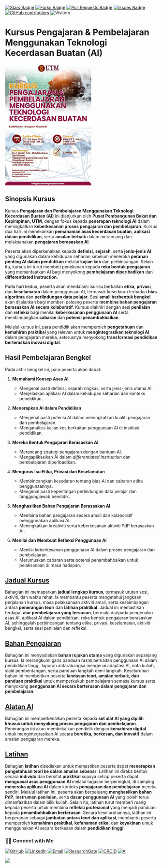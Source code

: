 <a href="https://github.com/drshahizan/short-course/stargazers"><img src="https://img.shields.io/github/stars/drshahizan/short-course" alt="Stars Badge"/></a>
<a href="https://github.com/drshahizan/short-course/network/members"><img src="https://img.shields.io/github/forks/drshahizan/short-course" alt="Forks Badge"/></a>
<a href="https://github.com/drshahizan/short-course/pulls"><img src="https://img.shields.io/github/issues-pr/drshahizan/short-course" alt="Pull Requests Badge"/></a>
<a href="https://github.com/drshahizan/short-course"><img src="https://img.shields.io/github/issues/drshahizan/short-course" alt="Issues Badge"/></a>
<a href="https://github.com/drshahizan/short-course/graphs/contributors"><img alt="GitHub contributors" src="https://img.shields.io/github/contributors/drshahizan/short-course?color=2b9348"></a>
![Visitors](https://api.visitorbadge.io/api/visitors?path=https%3A%2F%2Fgithub.com%2Fdrshahizan%2Fshort-course&labelColor=%23d9e3f0&countColor=%23697689&style=flat)


# Kursus Pengajaran & Pembelajaran Menggunakan Teknologi Kecerdasan Buatan (AI)

 <img src="https://github.com/drshahizan/short-course/blob/main/workshop/25pengajaran/images/25pengajaran.jpeg" alt="Shahizan SLR"  height="400">

## **Sinopsis Kursus**

Kursus **Pengajaran dan Pembelajaran Menggunakan Teknologi Kecerdasan Buatan (AI)** ini dianjurkan oleh **Pusat Pembangunan Bakat dan Kepimpinan, UTM**, dengan fokus kepada **penerapan teknologi AI** dalam meningkatkan **keberkesanan proses pengajaran dan pembelajaran**. Kursus dua hari ini menekankan **pemahaman asas kecerdasan buatan**, **aplikasi dalam pendidikan**, serta **amalan terbaik** dalam merancang dan melaksanakan **pengajaran berasaskan AI**.

Peserta akan diperkenalkan kepada **definisi**, **sejarah**, serta **jenis-jenis AI** yang digunakan dalam kehidupan seharian sebelum meneroka **peranan penting AI dalam pendidikan** melalui **kajian kes** dan perbincangan. Selain itu, kursus ini turut memberi penekanan kepada **reka bentuk pengajaran** yang memanfaatkan AI bagi menyokong **pembelajaran diperibadikan** dan **differentiated instruction**.

Pada hari kedua, peserta akan mendalami isu-isu berkaitan **etika**, **privasi**, dan **keselamatan** dalam penggunaan AI, termasuk kesedaran terhadap **bias algoritma** dan **perlindungan data pelajar**. Sesi **amali berbentuk bengkel** akan dijalankan bagi memberi peluang peserta **membina bahan pengajaran berasaskan AI secara kolaboratif**. Kursus diakhiri dengan sesi **penilaian** dan **refleksi** bagi menilai **keberkesanan penggunaan AI** serta membincangkan **cabaran** dan **potensi penambahbaikan**.

Melalui kursus ini, para pendidik akan memperoleh **pengetahuan** dan **kemahiran praktikal** yang relevan untuk **mengintegrasikan teknologi AI** dalam pengajaran mereka, seterusnya menyokong **transformasi pendidikan berteraskan inovasi digital**.

## **Hasil Pembelajaran Bengkel**

Pada akhir bengkel ini, para peserta akan dapat:

1. **Memahami Konsep Asas AI**
   * Mengenal pasti definisi, sejarah ringkas, serta jenis-jenis utama AI.
   * Menjelaskan aplikasi AI dalam kehidupan seharian dan konteks pendidikan.

2. **Menerapkan AI dalam Pendidikan**
   * Mengenal pasti potensi AI dalam meningkatkan kualiti pengajaran dan pembelajaran.
   * Menganalisis kajian kes berkaitan penggunaan AI di institusi pendidikan.

3. **Mereka Bentuk Pengajaran Berasaskan AI**
   * Merancang strategi pengajaran dengan bantuan AI.
   * Mengaplikasikan AI dalam *differentiated instruction* dan pembelajaran diperibadikan.

4. **Mengurus Isu Etika, Privasi dan Keselamatan**
   * Membincangkan kesedaran tentang bias AI dan cabaran etika penggunaannya.
   * Mengenal pasti kepentingan perlindungan data pelajar dan tanggungjawab pendidik.

5. **Menghasilkan Bahan Pengajaran Berasaskan AI**
   * Membina bahan pengajaran secara amali dan kolaboratif menggunakan aplikasi AI.
   * Meningkatkan kreativiti serta keberkesanan aktiviti PdP berasaskan AI.

6. **Menilai dan Membuat Refleksi Penggunaan AI**
   * Menilai keberkesanan penggunaan AI dalam proses pengajaran dan pembelajaran.
   * Merumuskan cabaran serta potensi penambahbaikan untuk pelaksanaan di masa hadapan.

## [Jadual Kursus](materials/tentatif.md)

Bahagian ini memaparkan **jadual lengkap kursus**, termasuk urutan sesi, aktiviti, dan waktu rehat. Ia membantu peserta mengetahui jangkaan perjalanan kursus, masa pelaksanaan aktiviti amali, serta keseimbangan antara **penerangan teori** dan **latihan praktikal**. Jadual ini memastikan terdapat **alur pembelajaran yang tersusun**, bermula daripada pengenalan asas AI, aplikasi AI dalam pendidikan, reka bentuk pengajaran berasaskan AI, sehinggalah perbincangan tentang etika, privasi, keselamatan, aktiviti bengkel, serta sesi penilaian dan refleksi.

## [Bahan Pengajaran](materials/teaching.md)

Bahagian ini menyediakan **bahan rujukan utama** yang digunakan sepanjang kursus. Ia merangkumi garis panduan rasmi berkaitan penggunaan AI dalam pendidikan tinggi, laporan antarabangsa mengenai adaptasi AI, nota kuliah, slaid pembentangan, serta panduan langkah demi langkah. Keseluruhan bahan ini memberikan peserta **landasan teori, amalan terbaik, dan panduan praktikal** untuk memperkukuh pembelajaran semasa kursus serta menyokong **penggunaan AI secara berterusan dalam pengajaran dan pembelajaran**.

## [Alatan AI](materials/ai.md)

Bahagian ini memperkenalkan peserta kepada **set alat AI yang dipilih khusus untuk menyokong proses pengajaran dan pembelajaran**. Penerangan ini akan membekalkan pendidik dengan **kemahiran digital** untuk mengintegrasikan AI secara **beretika, berkesan, dan inovatif** dalam amalan pengajaran mereka.

## [Latihan](materials/latihan.md)

Bahagian **latihan** disediakan untuk memastikan peserta dapat **menerapkan pengetahuan teori ke dalam amalan sebenar**. Latihan ini direka bentuk secara **individu** dan bersifat **praktikal** supaya setiap peserta dapat **menguasai asas penggunaan AI** melalui tugasan berperingkat, di samping **meneroka aplikasi AI** dalam konteks **pengajaran dan pembelajaran** mereka sendiri. Melalui latihan ini, peserta akan berpeluang **menghasilkan bahan PdP**, **instrumen penilaian**, serta **dasar penggunaan AI** yang boleh terus dimanfaatkan dalam bilik kuliah. Selain itu, latihan turut memberi ruang kepada peserta untuk membina **refleksi profesional** yang menjadi panduan kepada **penambahbaikan berterusan**. Secara keseluruhannya, latihan ini berperanan sebagai **jambatan antara teori dan aplikasi**, membantu peserta memperoleh **kemahiran praktikal**, **kefahaman etika**, dan **keyakinan** untuk menggunakan AI secara berkesan dalam **pendidikan tinggi**.

### 🙌🏻 Connect with Me
<p align="left">
    <a href="https://github.com/drshahizan" target="_blank"><img alt="GitHub" src="https://img.shields.io/badge/-@drshahizan-181717?style=flat-square&logo=GitHub&logoColor=white"></a>
    <a href="https://www.linkedin.com/in/drshahizan" target="_blank"><img alt="LinkedIn" src="https://img.shields.io/badge/-drshahizan-blue?style=flat-square&logo=Linkedin&logoColor=white&link=https://www.linkedin.com/in/drshahizan/"></a>
    <a href="mailto:shahizan@utm.my" target="_blank"><img alt="Email" src="https://img.shields.io/badge/-shahizan@utm.my-c14438?style=flat-square&logo=Gmail&logoColor=white&link=mailto:shahizan@utm.my.com"></a>
    <a href="https://www.researchgate.net/profile/Mohd-Othman-28" target="_blank"><img alt="ResearchGate" src="https://img.shields.io/badge/-ResearchGate-00CCBB?style=flat-square&logo=ResearchGate&logoColor=white"></a>
    <a href="https://orcid.org/0000-0003-4261-1873" target="_blank"><img alt="ORCID" src="https://img.shields.io/badge/-ORCID-A6CE39?style=flat-square&logo=ORCID&logoColor=white"></a> 
 <a href="https://visitorbadge.io/status?path=https%3A%2F%2Fgithub.com%2Fdrshahizan" target="_blank"><img alt="A" src="https://api.visitorbadge.io/api/visitors?path=https%3A%2F%2Fgithub.com%2Fdrshahizan&labelColor=%23697689&countColor=%23555555&style=plastic"></a>
 
![](https://hit.yhype.me/github/profile?user_id=81284918)
</p>


